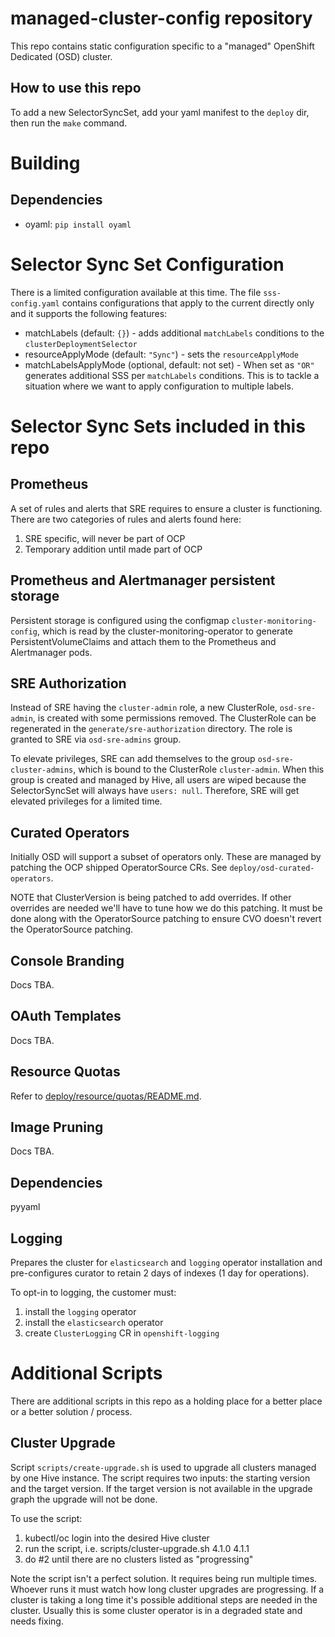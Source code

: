 # managed-cluster-config repository

This repo contains static configuration specific to a "managed" OpenShift Dedicated (OSD) cluster.

## How to use this repo

To add a new SelectorSyncSet, add your yaml manifest to the `deploy` dir, then run the `make` command.

# Building

## Dependencies

- oyaml: `pip install oyaml`

# Selector Sync Set Configuration
There is a limited configuration available at this time.  The file `sss-config.yaml` contains configurations that apply to the current directly only and it supports the following features:

* matchLabels (default: `{}`) - adds additional `matchLabels` conditions to the `clusterDeploymentSelector`
* resourceApplyMode (default: `"Sync"`) - sets the `resourceApplyMode`
* matchLabelsApplyMode (optional, default: not set) - When set as `"OR"` generates additional SSS per `matchLabels` conditions. This is to tackle a situation where we want to apply configuration to multiple labels.

# Selector Sync Sets included in this repo

## Prometheus

A set of rules and alerts that SRE requires to ensure a cluster is functioning.  There are two categories of rules and alerts found here:

1. SRE specific, will never be part of OCP
2. Temporary addition until made part of OCP

## Prometheus and Alertmanager persistent storage

Persistent storage is configured using the configmap `cluster-monitoring-config`, which is read by the cluster-monitoring-operator to generate PersistentVolumeClaims and attach them to the Prometheus and Alertmanager pods.

## SRE Authorization

Instead of SRE having the `cluster-admin` role, a new ClusterRole, `osd-sre-admin`, is created with some permissions removed.  The ClusterRole can be regenerated in the `generate/sre-authorization` directory.  The role is granted to SRE via `osd-sre-admins` group.

To elevate privileges, SRE can add themselves to the group `osd-sre-cluster-admins`, which is bound to the ClusterRole `cluster-admin`.  When this group is created and managed by Hive, all users are wiped because the SelectorSyncSet will always have `users: null`.  Therefore, SRE will get elevated privileges for a limited time.

## Curated Operators

Initially OSD will support a subset of operators only.  These are managed by patching the OCP shipped OperatorSource CRs.  See `deploy/osd-curated-operators`.

NOTE that ClusterVersion is being patched to add overrides.  If other overrides are needed we'll have to tune how we do this patching.  It must be done along with the OperatorSource patching to ensure CVO doesn't revert the OperatorSource patching.

## Console Branding

Docs TBA.

## OAuth Templates

Docs TBA.

## Resource Quotas

Refer to [deploy/resource/quotas/README.md](deploy/resource/quotas/README.md).

## Image Pruning

Docs TBA.

## Dependencies

pyyaml

## Logging

Prepares the cluster for `elasticsearch` and `logging` operator installation and pre-configures curator to retain 2 days of indexes (1 day for operations).

To opt-in to logging, the customer must:
1. install the `logging` operator
2. install the `elasticsearch` operator
3. create `ClusterLogging` CR in `openshift-logging`


# Additional Scripts

There are additional scripts in this repo as a holding place for a better place or a better solution / process.

## Cluster Upgrade

Script `scripts/create-upgrade.sh` is used to upgrade all clusters managed by one Hive instance.  The script requires two inputs: the starting version and the target version.  If the target version is not available in the upgrade graph the upgrade will not be done.

To use the script:
1. kubectl/oc login into the desired Hive cluster
2. run the script, i.e. scripts/cluster-upgrade.sh 4.1.0 4.1.1
3. do #2 until there are no clusters listed as "progressing"

Note the script isn't a perfect solution.  It requires being run multiple times.  Whoever runs it must watch how long cluster upgrades are progressing.  If a cluster is taking a long time it's possible additional steps are needed in the cluster.  Usually this is some cluster operator is in a degraded state and needs fixing.
